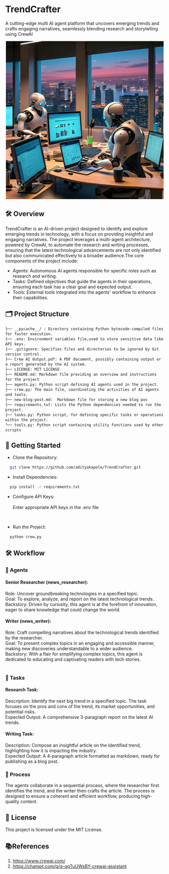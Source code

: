 # TrendCrafter
A cutting-edge multi AI agent platform that uncovers emerging trends and crafts engaging narratives, seamlessly blending research and storytelling using CrewAI
<div align="center">
  <img src="agents.jpeg" alt="Project Image" width="500">
</div>

## 🛠️ Overview
TrendCrafter is an AI-driven project designed to identify and explore emerging trends in technology, with a focus on providing insightful and engaging narratives. The project leverages a multi-agent architecture, powered by CrewAI, to automate the research and writing processes, ensuring that the latest technological advancements are not only identified but also communicated effectively to a broader audience.The core components of the project include:

- Agents: Autonomous AI agents responsible for specific roles such as research and writing.
- Tasks: Defined objectives that guide the agents in their operations, ensuring each task has a clear goal and expected output.
- Tools: External tools integrated into the agents' workflow to enhance their capabilities.

## 🗂️ Project Structure
```
├── __pycache__/ : Directory containing Python bytecode-compiled files for faster execution.
├── .env: Environment variables file,used to store sensitive data like API keys.
├── .gitignore: Specifies files and directories to be ignored by Git version control.
├── Crew AI Output.pdf: A PDF document, possibly containing output or a report generated by the AI system.
├── LICENSE: MIT LICENSE
├── README.md: Markdown file providing an overview and instructions for the project
├── agents.py: Python script defining AI agents used in the project.
├── crew.py: The main file, coordinating the activities of AI agents and tools.
├── new-blog-post.md:  Markdown file for storing a new blog pos
├── requirements.txt: Lists the Python dependencies needed to run the project.
├── tasks.py: Python script, for defining specific tasks or operations within the project.
└── tools.py: Python script containing utility functions used by other scripts
```

## 🚀 Getting Started 
- Clone the Repository:
```bash
  git clone https://github.com/adityakapole/TrendCrafter.git
```
- Install Dependencies: 
```bash
  pip install -r requirements.txt
```
- Configure API Keys:<br><br>
Enter appropriate API keys in the .env file
<br>

- Run the Project:
```bash
  python crew.py
```

## 🛠️ Workflow
### 🤖 Agents
#### Senior Researcher (news_researcher):
Role: Uncover groundbreaking technologies in a specified topic. <br>
Goal: To explore, analyze, and report on the latest technological trends.<br>
Backstory: Driven by curiosity, this agent is at the forefront of innovation, eager to share knowledge that could change the world.<br>

#### Writer (news_writer):
Role: Craft compelling narratives about the technological trends identified by the researcher.<br>
Goal: To present complex topics in an engaging and accessible manner, making new discoveries understandable to a wider audience.<br>
Backstory: With a flair for simplifying complex topics, this agent is dedicated to educating and captivating readers with tech stories.<br><br>

### 📝 Tasks
#### Research Task:
Description: Identify the next big trend in a specified topic. The task focuses on the pros and cons of the trend, its market opportunities, and potential risks.<br>
Expected Output: A comprehensive 3-paragraph report on the latest AI trends.<br>
#### Writing Task:
Description: Compose an insightful article on the identified trend, highlighting how it is impacting the industry.<br>
Expected Output: A 4-paragraph article formatted as markdown, ready for publishing as a blog post.<br>

### 🔄 Process
The agents collaborate in a sequential process, where the researcher first identifies the trend, and the writer then crafts the article. The process is designed to ensure a coherent and efficient workflow, producing high-quality content.


## 📄 License
This project is licensed under the MIT License.

## 📚References 
1. https://www.crewai.com/
2. https://chatgpt.com/g/g-qqTuUWsBY-crewai-assistant


